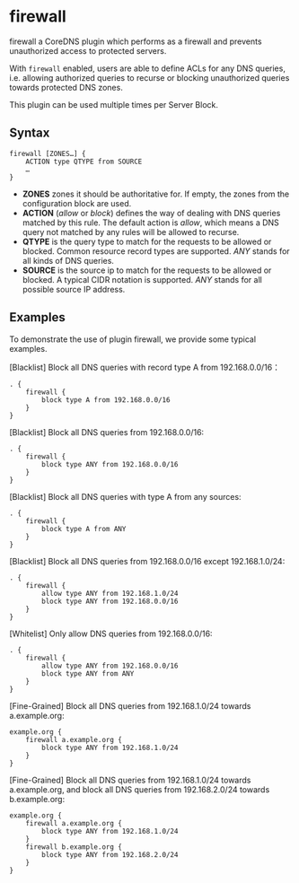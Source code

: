 # firewall

firewall a CoreDNS plugin which performs as a firewall and prevents unauthorized access to protected servers.

With `firewall` enabled, users are able to define ACLs  for any DNS queries, i.e. allowing authorized queries to recurse or blocking unauthorized queries towards protected DNS zones.

This plugin can be used multiple times per Server Block.

## Syntax

```
firewall [ZONES…] {
    ACTION type QTYPE from SOURCE
    …
}
```

- **ZONES** zones it should be authoritative for. If empty, the zones from the configuration block are used.
- **ACTION** (*allow* or *block*) defines the way of dealing with DNS queries matched by this rule. The default action is *allow*, which means a DNS query not matched by any rules will be allowed to recurse.
- **QTYPE** is the query type to match for the requests to be allowed or blocked. Common resource record types are supported. *ANY* stands for all kinds of DNS queries.
- **SOURCE** is the source ip to match for the requests to be allowed or blocked. A typical CIDR notation is supported. *ANY* stands for all possible source IP address.

## Examples

To demonstrate the use of plugin firewall, we provide some typical examples.

[Blacklist] Block all DNS queries with record type A from 192.168.0.0/16：
```
. {
    firewall {
        block type A from 192.168.0.0/16
    }
}
```

[Blacklist] Block all DNS queries from 192.168.0.0/16:

```
. {
    firewall {
        block type ANY from 192.168.0.0/16
    }
}
```

[Blacklist] Block all DNS queries with type A from any sources:

```
. {
    firewall {
        block type A from ANY
    }
}
```

[Blacklist] Block all DNS queries from 192.168.0.0/16 except 192.168.1.0/24:

```
. {
    firewall {
        allow type ANY from 192.168.1.0/24
        block type ANY from 192.168.0.0/16
    }
}
```

[Whitelist] Only allow DNS queries from 192.168.0.0/16:

```
. {
    firewall {
        allow type ANY from 192.168.0.0/16
        block type ANY from ANY
    }
}
```

[Fine-Grained] Block all DNS queries from 192.168.1.0/24 towards a.example.org:

```
example.org {
    firewall a.example.org {
        block type ANY from 192.168.1.0/24
    }
}
```

[Fine-Grained] Block all DNS queries from 192.168.1.0/24 towards a.example.org, and block all DNS queries from 192.168.2.0/24 towards b.example.org:

```
example.org {
    firewall a.example.org {
        block type ANY from 192.168.1.0/24
    }
    firewall b.example.org {
        block type ANY from 192.168.2.0/24
    }
}
```


